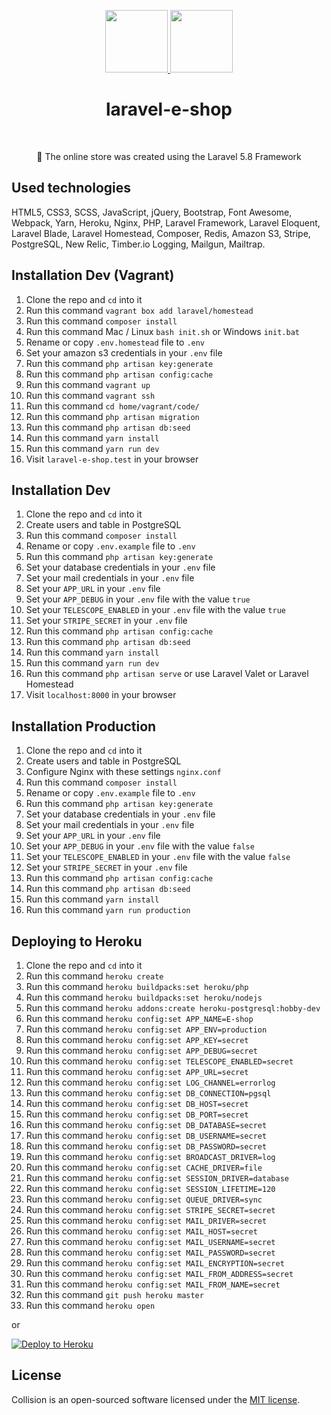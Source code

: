 <p align="center">
    <a href="https://laravel.com/" target="_blank">
        <img src="https://laravel.com/assets/img/components/logo-laravel.svg" height="100px">
    </a>
    <a href="https://sp-laravel-e-shop.herokuapp.com/" target="_blank">
        <img src="https://github.com/slava-pleshkov/laravel-e-shop/blob/master/public/icons/mstile-310x310.png?raw=true" height="100px">
    </a>
    <h1 align="center">laravel-e-shop</h1>
    <br>
</p>
<p align="center">👕 The online store was created using the Laravel 5.8 Framework</p>

## Used technologies

HTML5, CSS3, SCSS, JavaScript, jQuery, Bootstrap, Font Awesome, Webpack, Yarn, Heroku, Nginx, PHP, Laravel Framework, Laravel Eloquent, Laravel Blade, Laravel Homestead, Composer, Redis, Amazon S3, Stripe, PostgreSQL, New Relic, Timber.io Logging, Mailgun, Mailtrap.

## Installation Dev (Vagrant)

1. Clone the repo and `cd` into it
1. Run this command `vagrant box add laravel/homestead`
1. Run this command `composer install`
1. Run this command Mac / Linux `bash init.sh` or Windows `init.bat`
1. Rename or copy `.env.homestead` file to `.env`
1. Set your amazon s3 credentials in your `.env` file
1. Run this command `php artisan key:generate`
1. Run this command `php artisan config:cache`
1. Run this command `vagrant up`
1. Run this command `vagrant ssh`
1. Run this command `cd home/vagrant/code/`
1. Run this command `php artisan migration`
1. Run this command `php artisan db:seed`
1. Run this command `yarn install`
1. Run this command `yarn run dev`
1. Visit `laravel-e-shop.test` in your browser

## Installation Dev

1. Clone the repo and `cd` into it
1. Create users and table in PostgreSQL
1. Run this command `composer install`
1. Rename or copy `.env.example` file to `.env`
1. Run this command `php artisan key:generate`
1. Set your database credentials in your `.env` file
1. Set your mail credentials in your `.env` file
1. Set your `APP_URL` in your `.env` file
1. Set your `APP_DEBUG` in your `.env` file with the value `true`
1. Set your `TELESCOPE_ENABLED` in your `.env` file with the value `true`
1. Set your `STRIPE_SECRET` in your `.env` file
1. Run this command `php artisan config:cache`
1. Run this command `php artisan db:seed`
1. Run this command `yarn install`
1. Run this command `yarn run dev`
1. Run this command `php artisan serve` or use Laravel Valet or Laravel Homestead
1. Visit `localhost:8000` in your browser

## Installation Production

1. Clone the repo and `cd` into it
1. Create users and table in PostgreSQL
1. Configure Nginx with these settings `nginx.conf`
1. Run this command `composer install`
1. Rename or copy `.env.example` file to `.env`
1. Run this command `php artisan key:generate`
1. Set your database credentials in your `.env` file
1. Set your mail credentials in your `.env` file
1. Set your `APP_URL` in your `.env` file
1. Set your `APP_DEBUG` in your `.env` file with the value `false`
1. Set your `TELESCOPE_ENABLED` in your `.env` file with the value `false`
1. Set your `STRIPE_SECRET` in your `.env` file
1. Run this command `php artisan config:cache`
1. Run this command `php artisan db:seed`
1. Run this command `yarn install`
1. Run this command `yarn run production`

## Deploying to Heroku

1. Clone the repo and `cd` into it
1. Run this command `heroku create`
1. Run this command `heroku buildpacks:set heroku/php`
1. Run this command `heroku buildpacks:set heroku/nodejs`
1. Run this command `heroku addons:create heroku-postgresql:hobby-dev`
1. Run this command `heroku config:set APP_NAME=E-shop`
1. Run this command `heroku config:set APP_ENV=production`
1. Run this command `heroku config:set APP_KEY=secret`
1. Run this command `heroku config:set APP_DEBUG=secret`
1. Run this command `heroku config:set TELESCOPE_ENABLED=secret`
1. Run this command `heroku config:set APP_URL=secret`
1. Run this command `heroku config:set LOG_CHANNEL=errorlog`
1. Run this command `heroku config:set DB_CONNECTION=pgsql`
1. Run this command `heroku config:set DB_HOST=secret`
1. Run this command `heroku config:set DB_PORT=secret`
1. Run this command `heroku config:set DB_DATABASE=secret`
1. Run this command `heroku config:set DB_USERNAME=secret`
1. Run this command `heroku config:set DB_PASSWORD=secret`
1. Run this command `heroku config:set BROADCAST_DRIVER=log`
1. Run this command `heroku config:set CACHE_DRIVER=file`
1. Run this command `heroku config:set SESSION_DRIVER=database`
1. Run this command `heroku config:set SESSION_LIFETIME=120`
1. Run this command `heroku config:set QUEUE_DRIVER=sync`
1. Run this command `heroku config:set STRIPE_SECRET=secret`
1. Run this command `heroku config:set MAIL_DRIVER=secret`
1. Run this command `heroku config:set MAIL_HOST=secret`
1. Run this command `heroku config:set MAIL_USERNAME=secret`
1. Run this command `heroku config:set MAIL_PASSWORD=secret`
1. Run this command `heroku config:set MAIL_ENCRYPTION=secret`
1. Run this command `heroku config:set MAIL_FROM_ADDRESS=secret`
1. Run this command `heroku config:set MAIL_FROM_NAME=secret`
1. Run this command `git push heroku master`
1. Run this command `heroku open`

or

[![Deploy to Heroku](https://www.herokucdn.com/deploy/button.png)](https://heroku.com/deploy)

## License

Collision is an open-sourced software licensed under the [MIT license](LICENSE.md).